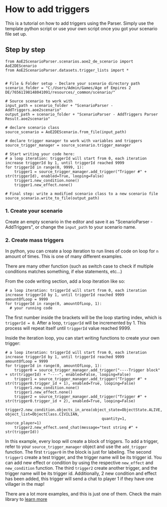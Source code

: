 # How to add triggers
This is a tutorial on how to add triggers using the Parser. Simply use the template python script or use your own script once you got your scenario file set up.
## Step by step
```
from AoE2ScenarioParser.scenarios.aoe2_de_scenario import AoE2DEScenario
from AoE2ScenarioParser.datasets.trigger_lists import *


# File & Folder setup - Declare your scenario directory path
scenario_folder = "C:/Users/Admin/Games/Age of Empires 2 DE/76561198148041091/resources/_common/scenario/"

# Source scenario to work with
input_path = scenario_folder + "ScenarioParser - AddTriggers.aoe2scenario"
output_path = scenario_folder + "ScenarioParser - AddTriggers Parser Result.aoe2scenario"

# declare scenario class
source_scenario = AoE2DEScenario.from_file(input_path)

# declare trigger manager to work with variables and triggers
source_trigger_manager = source_scenario.trigger_manager

# Start writing your code here:
# a loop iteration: triggerId will start from 0, each iteration increase triggerId by 1, until triggerId reached 9999
for triggerId in range(0, 9999, 1):
    trigger1 = source_trigger_manager.add_trigger("Trigger #" + str(triggerId), enabled=True, looping=False)
    trigger1.new_condition.none()
    trigger1.new_effect.none()

# Final step: write a modified scenario class to a new scenario file
source_scenario.write_to_file(output_path)
```
### 1. Create your scenario
Create an empty scenario in the editor and save it as "ScenarioParser - AddTriggers", or change the `input_path` to your scenario name.
### 2. Create mass triggers
In python, you can create a loop iteration to run lines of code on loop for `n` amount of times. This is one of many different examples.

There are many other function (such as switch case to check if multiple conditions matches something, if else statements, etc...)

From the code writing section, add a loop iteration like so:
```
# a loop iteration: triggerId will start from 0, each iteration increase triggerId by 1, until triggerId reached 9999
amountOfLoop = 9999
for triggerId in range(0, amountOfLoop, 1):
  # your running code
```
The first number inside the brackets will be the loop starting index, which is `triggerId = 0`. After a loop, `triggerId` will be incremented by 1. This process will repeat itself until `triggerId` value reached 9999.

Inside the iteration loop, you can start writing functions to create your own trigger:
```
# a loop iteration: triggerId will start from 0, each iteration increase triggerId by 1, until triggerId reached 9999
amountOfLoop = 9999
for triggerId in range(0, amountOfLoop, 1):
    trigger0 = source_trigger_manager.add_trigger("----Trigger block" + str(triggerId) + "----", enabled=False, looping=False)
    trigger1 = source_trigger_manager.add_trigger("Trigger #" + str(trigger0.trigger_id + 1), enabled=True, looping=False)
    trigger1.new_condition.none()
    trigger1.new_effect.none()
    trigger2 = source_trigger_manager.add_trigger("Trigger #" + str(trigger0.trigger_id + 2), enabled=True, looping=False)
    trigger2.new_condition.objects_in_area(object_state=ObjectState.ALIVE, object_list=ObjectClass.CIVILIAN,
                                           quantity=1, source_player=1)
    trigger2.new_effect.send_chat(message="test string #" + str(triggerId))
```
In this example, every loop will create a block of triggers. To add a trigger, refer to your `source_trigger_manager` object and use the `add_trigger` function. The first `trigger0` in the block is just for labeling.
The second `trigger1` create a test trigger, and the trigger name will be its trigger id. You can add new effect or condition by using the respective `new_effect` and `new_condition` function.
The third `trigger2` create another trigger, and the trigger name will be its trigger id. Additionally, 2 new condition and effect has been added, this trigger will send a chat to player 1 if they have one villager in the map!


There are a lot more examples, and this is just one of them. Check the main library to [learn more](https://github.com/KSneijders/AoE2ScenarioParser)

